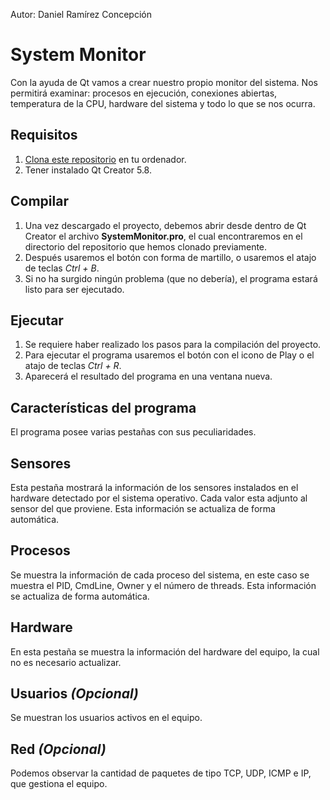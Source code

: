 Autor: Daniel Ramírez Concepción

# System Monitor

Con la ayuda de Qt vamos a crear nuestro propio monitor del sistema. Nos permitirá examinar: procesos en ejecución, conexiones abiertas, temperatura de la CPU, hardware del sistema y todo lo que se nos ocurra.

## Requisitos

 1. [Clona este repositorio](https://github.com/alu0100891447/soa-system-monitor-alu0100891447) en tu ordenador.
 2. Tener instalado Qt Creator 5.8.
 
## Compilar

 1. Una vez descargado el proyecto, debemos abrir desde dentro de Qt Creator el archivo **SystemMonitor.pro**, el cual encontraremos en el directorio del repositorio que hemos clonado previamente.
 2. Después usaremos el botón con forma de martillo, o usaremos el atajo de teclas *Ctrl + B*.
 3. Si no ha surgido ningún problema (que no debería), el programa estará listo para ser ejecutado.

## Ejecutar

1. Se requiere haber realizado los pasos para la compilación del proyecto.
2. Para ejecutar el programa usaremos el botón con el icono de Play o el atajo de teclas *Ctrl + R*.
3. Aparecerá el resultado del programa en una ventana nueva.

## Características del programa

El programa posee varias pestañas con sus peculiaridades.

## Sensores

Esta pestaña mostrará la información de los sensores instalados en el hardware detectado por el sistema operativo. Cada valor esta adjunto al sensor del que proviene. Esta información se actualiza de forma automática.

## Procesos

Se muestra la información de cada proceso del sistema, en este caso se muestra el PID, CmdLine, Owner y el número de threads. Esta información se actualiza de forma automática.

## Hardware

En esta pestaña se muestra la información del hardware del equipo, la cual no es necesario actualizar.

## Usuarios *(Opcional)*

Se muestran los usuarios activos en el equipo.

## Red *(Opcional)*

Podemos observar la cantidad de paquetes de tipo TCP, UDP, ICMP e IP, que gestiona el equipo.
